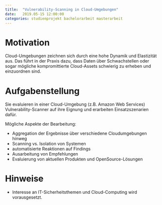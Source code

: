 ```yaml
---
title:	"Vulnerability-Scanning in Cloud-Umgebungen"
date:	2019.05-15 12:00:00
categories: studienprojekt bachelorarbeit masterarbeit
---
```


Motivation
==========
Cloud-Umgebungen zeichnen sich durch eine hohe Dynamik und Elastizität aus.
Das führt in der Praxis dazu, dass Daten über Schwachstellen oder sogar
mögliche kompromittierte Cloud-Assets schwierig zu erheben und einzuordnen sind.

Aufgabenstellung
================
Sie evaluieren in einer Cloud-Umgebung (z.B. Amazon Web Services)
Vulnerability-Scanner auf ihre Eignung und erarbeiten Einsatzszenarien dafür.

Mögliche Aspekte der Bearbeitung:
* Aggregation der Ergebnisse über verschiedene Cloudumgebungen hinweg
* Scanning vs. Isolation von Systemen
* automatisierte Reaktionen auf Findings
* Ausarbeitung von Empfehlungen
* Evaluierung von aktuellen Produkten und OpenSource-Lösungen

Hinweise
========
* Interesse an IT-Sicherheitsthemen und Cloud-Computing wird vorausgesetzt.

